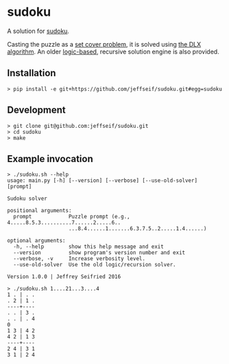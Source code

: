 # sudoku

A solution for [sudoku](https://en.wikipedia.org/wiki/Sudoku).

Casting the puzzle as a [set cover problem](https://en.wikipedia.org/wiki/Set_cover_problem), it is solved using [the DLX algorithm](http://arxiv.org/abs/cs/0011047v1).
An older [logic-based](http://www.sudokuoftheday.com/techniques/), recursive solution engine is also provided.

## Installation

    > pip install -e git+https://github.com/jeffseif/sudoku.git#egg=sudoku

## Development

    > git clone git@github.com:jeffseif/sudoku.git
    > cd sudoku
    > make

## Example invocation

    > ./sudoku.sh --help
    usage: main.py [-h] [--version] [--verbose] [--use-old-solver] [prompt]

    Sudoku solver

    positional arguments:
      prompt            Puzzle prompt (e.g., 4.....8.5.3..........7......2.....6..
                        ...8.4......1.......6.3.7.5..2.....1.4......)

    optional arguments:
      -h, --help        show this help message and exit
      --version         show program's version number and exit
      --verbose, -v     Increase verbosity level.
      --use-old-solver  Use the old logic/recursion solver.

    Version 1.0.0 | Jeffrey Seifried 2016

    > ./sudoku.sh 1....21...3....4
    1 . | . .
    . 2 | 1 .
    ----+----
    . . | 3 .
    . . | . 4
    0
    1 3 | 4 2
    4 2 | 1 3
    ----+----
    2 4 | 3 1
    3 1 | 2 4
